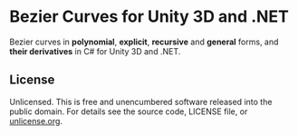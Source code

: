 # Bezier Curves for Unity 3D and .NET
Bezier curves in **polynomial**, **explicit**, **recursive** and **general** forms, and **their derivatives** in C# for Unity 3D and .NET.
## License ##
Unlicensed. This is free and unencumbered software released into the public domain. For details see the source code, LICENSE file, or [unlicense.org](http://unlicense.org/).
